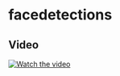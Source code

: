 # facedetections


 ## Video
 
[![Watch the video](https://github.com/AungPhyoKywe/facedetections/blob/master/Screen%20Shot%202020-03-04%20at%209.36.24%20AM.png)](https://www.youtube.com/watch?v=vIjAHfUYpHQ)

